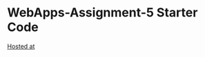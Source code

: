 # WebApps-Assignment-5 Starter Code

[Hosted at](https://44-563-webapps-f21.github.io/webapps-s21-assignment-5-sanjaysanju6/animals.html)
